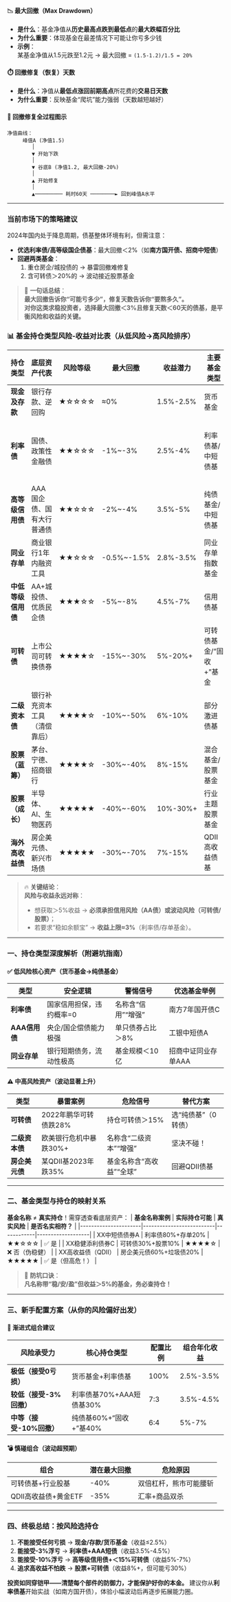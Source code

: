 #### **📉 最大回撤（Max Drawdown）**  
- **是什么**：基金净值从**历史最高点跌到最低点**的**最大跌幅百分比**  
- **为什么重要**：体现基金在最差情况下可能让你亏多少钱  
- **示例**：  
  某基金净值从1.5元跌至1.2元 → 最大回撤 = `(1.5-1.2)/1.5 = 20%`  

#### **⏱️ 回撤修复（恢复）天数**  
- **是什么**：净值从**最低点涨回前期高点**所花费的**交易日天数**  
- **为什么重要**：反映基金“爬坑”能力强弱（天数越短越好）  
#### **🔄 回撤修复全过程图示**  
```plaintext
净值曲线：  
     峰值A (净值1.5)  
        │  
        ▼ 开始下跌  
        │  
        ▼ 谷底B (净值1.2, 最大回撤-20%)  
        │  
        ▲ 开始修复  
        │  
        ▲───────── 耗时60天 ────────► 回到峰值A水平  
```
---
### 当前市场下的策略建议
2024年国内处于降息周期，债基整体环境有利，但需注意：  
- **优选利率债/高等级国企债基**：最大回撤＜2%（如**南方国开债、招商中短债**）  
- **回避两类基金**：  
  1. 重仓房企/城投债的 → 暴雷回撤难修复  
  2. 含可转债＞20%的 → 波动接近股票基金  

> 🔑 **一句话总结**：  
> **最大回撤告诉你“可能亏多少”，修复天数告诉你“要熬多久”。  
> 对你这类求稳投资者，选择最大回撤＜3%且修复天数＜60天的债基，是平衡风险和收益的关键。**

### 📊 **基金持仓类型风险-收益对比表**（从低风险→高风险排序）
| **持仓类型**       | **底层资产代表**               | **风险等级** | **最大回撤** | **收益潜力** | **主要基金类型**        | **适合人群**           |
|--------------------|------------------------------|------------|-------------|------------|-----------------------|-----------------------|
| **现金及存款**     | 银行存款、逆回购              | ★☆☆☆☆       | ≈0%         | 1.5%-2.5%  | 货币基金              | 绝对保本需求          |
| **利率债**         | 国债、政策性金融债            | ★★☆☆☆       | -1%~-3%     | 2.5%-4%    | 利率债基/中短债基      | 稳健型（余额宝升级）  |
| **高等级信用债**   | AAA国企债、国有大行普通债     | ★★☆☆☆       | -2%~-4%     | 3.5%-5%    | 纯债基金/中短债基      | 能接受小幅波动        |
| **同业存单**       | 商业银行1年内融资工具         | ★★☆☆☆       | -0.5%~-1.5% | 2.8%-3.5%  | 同业存单指数基金       | 短期闲钱理财          |
| **中低等级信用债** | AA+城投债、优质民企债        | ★★★☆☆       | -5%~-8%     | 4.5%-7%    | 信用债基              | 有信用分析能力者      |
| **可转债**         | 上市公司可转换债券            | ★★★★☆       | -15%~-30%   | 5%-20%+    | 可转债基金/“固收+”基金 | 能承受股票级波动      |
| **二级资本债**     | 银行补充资本工具（清偿靠后）  | ★★★★☆       | -10%~-50%   | 6%-10%     | 部分激进债基          | **慎选！** 高风险     |
| **股票（蓝筹）**   | 茅台、宁德、招商银行          | ★★★★☆       | -30%~-40%   | 8%-15%     | 混合基金/股票基金      | 长期投资者            |
| **股票（成长）**   | 半导体、AI、生物医药          | ★★★★★       | -40%~-60%   | 10%-30%+   | 行业主题股票基金       | 高风险承受者          |
| **海外高收益债**   | 房企美元债、新兴市场债        | ★★★★★       | -30%~-70%   | 7%-15%     | QDII高收益债基        | **极易踩雷！**        |
> 🔥 **关键结论**：  
> **风险与收益永远对称**：  
> - 想获取＞5%收益 → **必须承担信用风险（AA债）或波动风险（可转债/股票）**；  
> - 若要求“稳如余额宝” → **收益上限≈3%**（利率债/存单基金）。  

---
### 一、**持仓类型深度解析**（附避坑指南）
#### ✅ **低风险核心资产（货币基金→纯债基金）**
| 类型         | 安全逻辑                  | 警惕信号                  | 优选基金举例         |
|--------------|--------------------------|--------------------------|---------------------|
| **利率债**   | 国家信用担保，违约概率=0  | 名称含“信用”“增强”        | 南方7年国开债C      |
| **AAA信用债**| 央企/国企偿债能力极强     | 单只债券占比＞8%          | 工银中短债A         |
| **同业存单** | 银行短期债务，流动性极高  | 基金规模＜10亿            | 招商中证同业存单AAA |

#### ⚠️ **中高风险资产（波动显著上升）**
| 类型         | 暴雷案例                  | 危险信号                  | 替代方案            |
|--------------|--------------------------|--------------------------|---------------------|
| **可转债**   | 2022年鹏华可转债跌28%     | 持仓可转债＞15%           | 选“纯债基”（0转债） |
| **二级资本债**| 欧美银行危机中暴跌30%+    | 名称含“二级资本”“增强”    | 坚决不碰！          |
| **房企美元债**| 某QDII基2023年跌35%       | 基金名称含“高收益”“全球”  | 回避QDII债基        |
---

### 二、**基金类型与持仓的映射关系**
**基金名称** ≠ **真实持仓**！需穿透查看底层资产：
| **基金名称案例**      | **实际持仓可能**          | **真实风险** | **是否名实相符？** |
|----------------------|--------------------------|------------|-------------------|
| XX中短债债券A        | 利率债80%+存单20%        | ★★☆☆☆       | ✅ 是              |
| XX稳健添利债券C      | 可转债30%+股票10%        | ★★★★☆       | ❌ 否（伪稳健）    |
| XX高收益债（QDII）   | 房企美元债60%+垃圾债20%  | ★★★★★       | ✅ 是（但高危！）  |

> 📌 **防坑口诀**：  
> **凡名称带“稳/安/盈”但收益＞5%的基金，务必查持仓！**
---
### 三、**新手配置方案**（从你的风险偏好出发）
#### 🌈 **渐进式组合建议**
| **风险承受力**       | **核心持仓类型**              | **配置比例** | **组合年化收益** |
|----------------------|-----------------------------|------------|----------------|
| **极低（接受0亏损）** | 货币基金+利率债基            | 100%        | 2.5%-3.5%      |
| **较低（接受-3%回撤）** | 利率债基70%+AAA短债基30%     | 7:3         | 3.5%-4.5%      |
| **中等（接受-10%回撤）** | 纯债基60%+“固收+”基40%       | 6:4         | 5%-7%          |

#### 💣 **慎碰组合**（波动超预期）
| 组合                | 潜在最大回撤 | 危险原因                  |
|---------------------|-------------|--------------------------|
| 可转债基+行业股基   | -40%        | 双倍杠杆，熊市可能腰斩    |
| QDII高收益债+黄金ETF | -35%        | 汇率+商品双杀             |

---

### 四、**终极总结：按风险选持仓**
1. **不能接受任何亏损** → **现金/存款/货币基金**（收益≤2.5%）  
2. **能接受-3%浮亏** → **利率债+AAA短债**（收益3.5%-4.5%）  
3. **能接受-10%浮亏** → **高等级信用债+＜15%可转债**（收益5%-7%）  
4. **追求高收益不怕跌** → **股票+可转债**（收益8%+，但可能亏30%）  

**投资如同穿铠甲——清楚每个部件的防御力，才能保护好你的本金。** 建议你从**利率债基**开始实战（如南方国开债），体验小幅波动后再逐步拓展能力圈。


